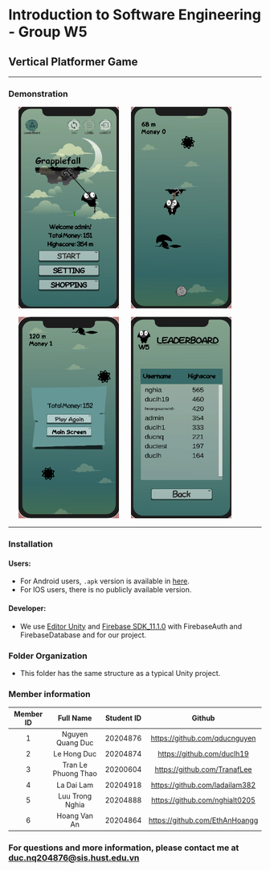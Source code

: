# Introduction to Software Engineering - Group W5
## Vertical Platformer Game

---
### Demonstration

<p>
    <img src="figures/start-game.png" alt="Start Game Screen" style="height: 400px; width:200px;" hspace="20" >
    <img src="figures/in-game.png" alt="In Game Screen" style="height: 400px; width:200px;">
</p>


<p>
    <img src="figures/game-over.png" alt="Game Over Screen" style="height: 400px; width:200px;" hspace="20">
    <img src="figures/leaderboard.png" alt="LeaderBoard Screen" style="height: 400px; width:200px;">

</p>

--- 



### Installation 
#### Users:
- For Android users,  ``.apk`` version is available in [here](https://l.messenger.com/l.php?u=https%3A%2F%2Fhusteduvn-my.sharepoint.com%2F%3Au%3A%2Fg%2Fpersonal%2Fduc_lh204874_sis_hust_edu_vn%2FEctWbNYIiy1Gm8zWBEzq9k0B-ZcsbXNsIlb3F-IFK9BeOg%3Fe%3DYqwTJY&h=AT0S-P9P0UHTpWZzrI2jVTb301xiR_vhGy6sa5OFmFQne3vGhBKzD9Gr_oWK083uhq-83hVoMAp16Py4-jQCLh--IwGbph6YyDoKWxAt0q_ODQYCQp-Tew6kWiIqQMXSZV4Saw). 
- For IOS users, there is no publicly available version.

#### Developer:

-  We use [Editor Unity](https://unity.com/) and [Firebase SDK_11.1.0](https://husteduvn-my.sharepoint.com/:u:/g/personal/duc_nq204876_sis_hust_edu_vn/EX0vzO7iFNpLr3aO0zOZP4oBEQu5C9KzhNhIMcn2MdsCIw?e=tcxBPc) with FirebaseAuth and FirebaseDatabase and for our project.

### Folder Organization

- This folder has the same structure as a typical Unity project.

### Member information 

| Member ID | Full Name       | Student ID    |  Github|
| :--:|    :---:              |   :---:       | :---:|
| 1   | Nguyen Quang Duc      | 20204876      |https://github.com/qducnguyen|
| 2   | Le Hong Duc           | 20204874      |https://github.com/duclh19 |
| 3   | Tran Le Phuong Thao   | 20200604      |https://github.com/TranafLee |
| 4   | La Dai Lam            | 20204918      |https://github.com/ladailam382 |
| 5   | Luu Trong Nghia       | 20204888      |https://github.com/nghialt0205 |
| 6   | Hoang Van An       | 20204864      |https://github.com/EthAnHoangg |

### For questions and more information, please contact me at duc.nq204876@sis.hust.edu.vn